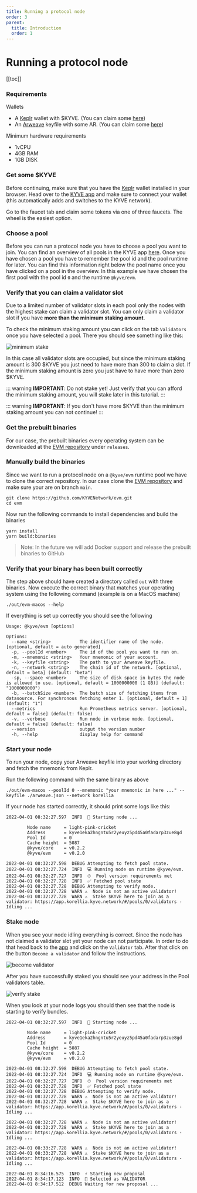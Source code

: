 ```yaml
---
title: Running a protocol node
order: 3
parent:
  title: Introduction
  order: 1
---
```


# Running a protocol node

[[toc]]

### Requirements

Wallets

- A [Keplr](https://keplr.app) wallet with $KYVE. (You can claim some [here](https://app.kyve.network/faucet))
- An [Arweave](https://arweave.org/) keyfile with some AR. (You can claim some [here](https://faucet.arweave.net/))

Minimum hardware requirements

- 1vCPU
- 4GB RAM
- 1GB DISK

### Get some $KYVE

Before continuing, make sure that you have the [Keplr](https://keplr.app) wallet installed in your browser. Head over to the [KYVE app](https://app.kyve.network) and make sure to connect your wallet (this automatically adds and switches to the KYVE network).

Go to the faucet tab and claim some tokens via one of three faucets. The wheel is the easiest option.

### Choose a pool

Before you can run a protocol node you have to choose a pool you want to join. You can find an overview of all pools
in the KYVE app [here](https://app.kyve.network/). Once you have chosen a pool you have to remember the pool id and the
pool runtime for later. You can find this information right below the pool name once you have clicked on a pool in the overview. In this example we have chosen the first pool with the pool id `0` and the runtime `@kyve/evm`.

### Verify that you can claim a validator slot

Due to a limited number of validator slots in each pool only the nodes with the highest stake can claim
a validator slot. You can only claim a validator slot if you have **more than the minimum staking amount**.

To check the minimum staking amount you can click on the tab `Validators` once you have selected a pool. There you should see something like this:

![minimum stake](/minimum_stake.png)

In this case all validator slots are occupied, but since the minimum staking amount is 300 $KYVE you just need to have more than 300 to claim a slot. If the minimum staking amount is zero you just have to have more than zero $KYVE.

::: warning
**IMPORTANT**: Do not stake yet! Just verify that you can afford the minimum staking amount, you will stake later in this tutorial.
:::

::: warning
**IMPORTANT**: If you don't have more $KYVE than the minimum staking amount you can not continue!
:::

### Get the prebuilt binaries

For our case, the prebuilt binaries every operating system can be downloaded at the [EVM repository](https://github.com/KYVENetwork/evm) under `releases`.

### Manually build the binaries

Since we want to run a protocol node on a `@kyve/evm` runtime pool we have to clone the correct repository. In our
case clone the [EVM repository](https://github.com/KYVENetwork/evm) and make sure your are on branch `main`.

```
git clone https://github.com/KYVENetwork/evm.git
cd evm
```

Now run the following commands to install dependencies and build the binaries

```
yarn install
yarn build:binaries
```

> Note: In the future we will add Docker support and release the prebuilt binaries to GitHub

### Verify that your binary has been built correctly

The step above should have created a directory called `out` with three binaries. Now execute the correct binary that matches your operating system using the following command (example is on a MacOS machine)

```
./out/evm-macos --help
```

If everything is set up correctly you should see the following

```
Usage: @kyve/evm [options]

Options:
  --name <string>           The identifier name of the node. [optional, default = auto generated]
  -p, --poolId <number>     The id of the pool you want to run on.
  -m, --mnemonic <string>   Your mnemonic of your account.
  -k, --keyfile <string>    The path to your Arweave keyfile.
  -n, --network <string>    The chain id of the network. [optional, default = beta] (default: "beta")
  -sp, --space <number>     The size of disk space in bytes the node is allowed to use. [optional, default = 1000000000 (1 GB)] (default: "1000000000")
  -b, --batchSize <number>  The batch size of fetching items from datasource. For synchronous fetching enter 1. [optional, default = 1] (default: "1")
  --metrics                 Run Prometheus metrics server. [optional, default = false] (default: false)
  -v, --verbose             Run node in verbose mode. [optional, default = false] (default: false)
  --version                 output the version number
  -h, --help                display help for command
```

### Start your node

To run your node, copy your Arweave keyfile into your working directory and fetch the mnemonic from Keplr.

Run the following command with the same binary as above

```
./out/evm-macos --poolId 0 --mnemonic "your mnemonic in here ..." --keyfile ./arweave.json --network korellia
```

If your node has started correctly, it should print some logs like this:

```
2022-04-01 08:32:27.597  INFO  🚀 Starting node ...

        Node name     = light-pink-cricket
        Address       = kyve1eka2hngntu5r2yeuyz5pd45a0fadarp3zue8gd
        Pool Id       = 0
        Cache height  = 5087
        @kyve/core    = v0.2.2
        @kyve/evm     = v0.2.0

2022-04-01 08:32:27.598  DEBUG Attempting to fetch pool state.
2022-04-01 08:32:27.724  INFO  💻 Running node on runtime @kyve/evm.
2022-04-01 08:32:27.727  INFO  ⏱  Pool version requirements met
2022-04-01 08:32:27.728  INFO  ✅ Fetched pool state
2022-04-01 08:32:27.728  DEBUG Attempting to verify node.
2022-04-01 08:32:27.728  WARN ⚠️  Node is not an active validator!
2022-04-01 08:32:27.728  WARN ⚠️  Stake $KYVE here to join as a validator: https://app.korellia.kyve.network/#/pools/0/validators - Idling ...
```

### Stake node

When you see your node idling everything is correct. Since the node has not claimed a validator slot yet your node
can not participate. In order to do that head back to the [app](https://app.kyve.network) and click on the `Validator` tab.
After that click on the button `Become a validator` and follow the instructions.

![become validator](/become_validator.png)

After you have successfully staked you should see your address in the Pool validators table.

![verify stake](/verify_stake.png)

When you look at your node logs you should then see that the node is starting to verify bundles.

```
2022-04-01 08:32:27.597  INFO  🚀 Starting node ...

        Node name     = light-pink-cricket
        Address       = kyve1eka2hngntu5r2yeuyz5pd45a0fadarp3zue8gd
        Pool Id       = 0
        Cache height  = 5087
        @kyve/core    = v0.2.2
        @kyve/evm     = v0.2.0

2022-04-01 08:32:27.598  DEBUG Attempting to fetch pool state.
2022-04-01 08:32:27.724  INFO  💻 Running node on runtime @kyve/evm.
2022-04-01 08:32:27.727  INFO  ⏱  Pool version requirements met
2022-04-01 08:32:27.728  INFO  ✅ Fetched pool state
2022-04-01 08:32:27.728  DEBUG Attempting to verify node.
2022-04-01 08:32:27.728  WARN ⚠️  Node is not an active validator!
2022-04-01 08:32:27.728  WARN ⚠️  Stake $KYVE here to join as a validator: https://app.korellia.kyve.network/#/pools/0/validators - Idling ...

2022-04-01 08:32:27.728  WARN ⚠️  Node is not an active validator!
2022-04-01 08:32:27.728  WARN ⚠️  Stake $KYVE here to join as a validator: https://app.korellia.kyve.network/#/pools/0/validators - Idling ...

2022-04-01 08:33:27.728  WARN ⚠️  Node is not an active validator!
2022-04-01 08:33:27.728  WARN ⚠️  Stake $KYVE here to join as a validator: https://app.korellia.kyve.network/#/pools/0/validators - Idling ...

2022-04-01 8:34:16.575  INFO  ⚡️ Starting new proposal
2022-04-01 8:34:17.123  INFO  🧐 Selected as VALIDATOR
2022-04-01 8:34:17.512  DEBUG Waiting for new proposal ...
```
